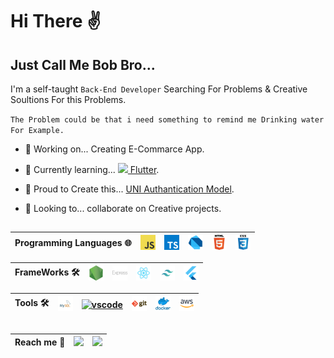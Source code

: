 # Hi There ✌️
## Just Call Me Bob Bro...
<!--  ![](https://komarev.com/ghpvc/?username=mahmoud-bebars&color=blue&style=flat) -->

I'm a self-taught `Back-End Developer` Searching For Problems & Creative Soultions For this Problems.

`The Problem could be that i need something to remind me Drinking water For Example.`

- 🔭 Working on... Creating E-Commarce App.

- 🌱 Currently learning...  [<img src="https://raw.githubusercontent.com/simple-icons/simple-icons/d108377cb407d00fa56ebaea833ee234e7ecbcd2/icons/flutter.svg" style="height:20px"/> Flutter](https://flutter.dev).

- 🚀 Proud to Create this... [UNI Authantication Model](https://github.com/mahmoud-bebars/Uni-Auth-Model).

- 👯 Looking to... collaborate on Creative projects.

##

|Programming Languages 🌐|[<img src="https://raw.githubusercontent.com/github/explore/80688e429a7d4ef2fca1e82350fe8e3517d3494d/topics/javascript/javascript.png" alt="javascripts" width="24">](https://javascript.com/)|[<img src="https://raw.githubusercontent.com/github/explore/80688e429a7d4ef2fca1e82350fe8e3517d3494d/topics/typescript/typescript.png" alt="typescript" width="24">](https://www.typescriptlang.org)|[<img src="https://raw.githubusercontent.com/github/explore/80688e429a7d4ef2fca1e82350fe8e3517d3494d/topics/dart/dart.png" alt="dart" width="24">](https://dart.dev/)|[<img src="https://raw.githubusercontent.com/github/explore/80688e429a7d4ef2fca1e82350fe8e3517d3494d/topics/html/html.png" alt="html" width="24">](https://developer.mozilla.org/en-US/docs/Web/HTML)|[<img src="https://raw.githubusercontent.com/github/explore/80688e429a7d4ef2fca1e82350fe8e3517d3494d/topics/css/css.png" alt="css" width="24">](https://developer.mozilla.org/en-US/docs/Learn/CSS/First_steps/What_is_CSS)|
|----------------------|-|-|-|-|-|

|FrameWorks 🛠️| [<img src="https://raw.githubusercontent.com/github/explore/80688e429a7d4ef2fca1e82350fe8e3517d3494d/topics/nodejs/nodejs.png" alt="nodejs" width="24">](https://nodejs.dev/)|[<img src="https://raw.githubusercontent.com/github/explore/80688e429a7d4ef2fca1e82350fe8e3517d3494d/topics/express/express.png" alt="expressjs" width="24">](https://expressjs.com/)|[<img src="https://raw.githubusercontent.com/github/explore/80688e429a7d4ef2fca1e82350fe8e3517d3494d/topics/react/react.png" alt="tailwind" width="24">](https://reactjs.org/)|[<img src="https://raw.githubusercontent.com/github/explore/80688e429a7d4ef2fca1e82350fe8e3517d3494d/topics/tailwind/tailwind.png" alt="tailwind" width="24">](https://tailwindcss.com/)|[<img src="https://raw.githubusercontent.com/github/explore/80688e429a7d4ef2fca1e82350fe8e3517d3494d/topics/flutter/flutter.png" alt="flutter" width="24">](https://flutter.dev/)|
|----------------------|-|-|-|-|-|

|Tools  🛠️|[<img src="https://raw.githubusercontent.com/github/explore/80688e429a7d4ef2fca1e82350fe8e3517d3494d/topics/mysql/mysql.png" alt="mysql" width="24">](https://www.mysql.com/)|[<img src="https://upload.wikimedia.org/wikipedia/commons/thumb/2/2d/Visual_Studio_Code_1.18_icon.svg/1200px-Visual_Studio_Code_1.18_icon.svg.png" alt="vscode" width="24">](https://code.visualstudio.com/)|[<img src="https://raw.githubusercontent.com/github/explore/80688e429a7d4ef2fca1e82350fe8e3517d3494d/topics/git/git.png" alt="git" width="24">](https://git-scm.com/)|[<img src="https://raw.githubusercontent.com/github/explore/80688e429a7d4ef2fca1e82350fe8e3517d3494d/topics/docker/docker.png" alt="docker" width="24">](https://www.docker.com/)|[<img src="https://raw.githubusercontent.com/github/explore/80688e429a7d4ef2fca1e82350fe8e3517d3494d/topics/aws/aws.png" alt="aws" width="24">](https://aws.amazon.com/)|
|----------------------|-|-|-|-|-|

##

|Reach me 🥸| [<img src="https://cdn.jsdelivr.net/gh/devicons/devicon/icons/twitter/twitter-original.svg" style="height:30px" />](https://twitter.com/devbebars)|[<img src="https://cdn.jsdelivr.net/gh/devicons/devicon/icons/linkedin/linkedin-original.svg" style="height:30px" />](https://www.linkedin.com/in/mbebars/)|
|-------|------|-----|
